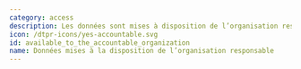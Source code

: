 ```yaml
---
category: access
description: Les données sont mises à disposition de l’organisation responsable
icon: /dtpr-icons/yes-accountable.svg
id: available_to_the_accountable_organization
name: Données mises à la disposition de l’organisation responsable
---
```

